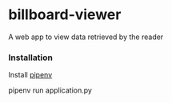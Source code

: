 # billboard-viewer
A web app to view data retrieved by the reader

### Installation
Install [pipenv](https://www.pipenv.org)

pipenv run application.py